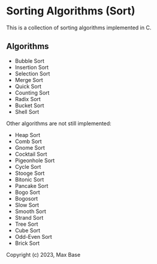 # Sorting Algorithms (Sort)

This is a collection of sorting algorithms implemented in C.

## Algorithms

- Bubble Sort
- Insertion Sort
- Selection Sort
- Merge Sort
- Quick Sort
- Counting Sort
- Radix Sort
- Bucket Sort
- Shell Sort

Other algorithms are not still implemented:

- Heap Sort
- Comb Sort
- Gnome Sort
- Cocktail Sort
- Pigeonhole Sort
- Cycle Sort
- Stooge Sort
- Bitonic Sort
- Pancake Sort
- Bogo Sort
- Bogosort
- Slow Sort
- Smooth Sort
- Strand Sort
- Tree Sort
- Cube Sort
- Odd-Even Sort
- Brick Sort

Copyright (c) 2023, Max Base
